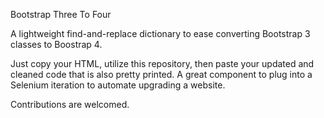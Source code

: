 Bootstrap Three To Four

A lightweight find-and-replace dictionary to ease converting Bootstrap 3 classes to Boostrap 4.

Just copy your HTML, utilize this repository, then paste your updated and cleaned code that is also pretty printed.
A great component to plug into a Selenium iteration to automate upgrading a website. 

Contributions are welcomed.
